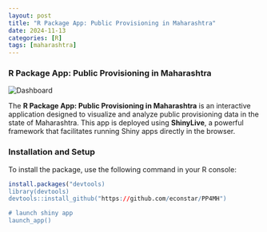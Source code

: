 ```yaml
---
layout: post
title: "R Package App: Public Provisioning in Maharashtra"
date: 2024-11-13
categories: [R]
tags: [maharashtra]
---
```





### R Package App: Public Provisioning in Maharashtra

<img src="https://i.imgur.com/y4ifM8v.png" alt="Dashboard">


The **R Package App: Public Provisioning in Maharashtra** is an interactive application designed to visualize and analyze public provisioning data in the state of Maharashtra. This app is deployed using **ShinyLive**, a powerful framework that facilitates running Shiny apps directly in the browser.

### Installation and Setup

To install the package, use the following command in your R console:

```R
install.packages("devtools)
library(devtools)
devtools::install_github("https://github.com/econstar/PP4MH")

# launch shiny app 
launch_app()
```
